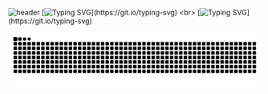 ![header](https://capsule-render.vercel.app/api?type=waving&height=190&color=9C5BE0&fontColor=fff)
[![Typing SVG](https://readme-typing-svg.herokuapp.com?font=Poppins&weight=300&size=40&pause=1000&color=9F5DE4DF&background=AAA5FF00&repeat=false&random=false&width=541&height=55&lines=Hello!+My+name+is+Marcella.)](https://git.io/typing-svg)
<br>
[![Typing SVG](https://readme-typing-svg.herokuapp.com?font=Poppins&weight=200&size=30&pause=1000&color=9F5DE4DF&background=AAA5FF00&random=false&width=435&lines=I'm+frontend+developer.)](https://git.io/typing-svg)

<picture align="center">
  <source media="(prefers-color-scheme: dark !important)" srcset="https://raw.githubusercontent.com/MarcellaTrindade/MarcellaTrindade/output/github-contribution-grid-snake-dark.svg">
  <img align="center" alt="github contribution grid snake animation" src="https://raw.githubusercontent.com/MarcellaTrindade/MarcellaTrindade/output/github-contribution-grid-snake.svg">
</picture>
